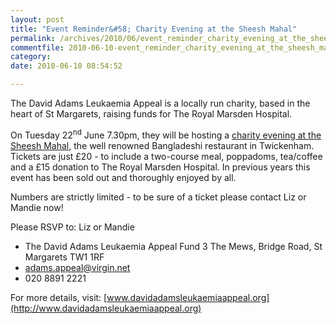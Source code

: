 ```yaml
---
layout: post
title: "Event Reminder&#58; Charity Evening at the Sheesh Mahal"
permalink: /archives/2010/06/event_reminder_charity_evening_at_the_sheesh_mahal.html
commentfile: 2010-06-10-event_reminder_charity_evening_at_the_sheesh_mahal
category: 
date: 2010-06-10 08:54:52

---
```


The David Adams Leukaemia Appeal is a locally run charity, based in the heart of St Margarets, raising funds for The Royal Marsden Hospital.

On Tuesday 22<sup>nd</sup> June 7.30pm, they will be hosting a [charity evening at the Sheesh Mahal](https://stmargarets.london/event/event/200705142468), the well renowned Bangladeshi restaurant in Twickenham. Tickets are just £20 - to include a two-course meal, poppadoms, tea/coffee and a £15 donation to The Royal Marsden Hospital. In previous years this event has been sold out and thoroughly enjoyed by all.

Numbers are strictly limited - to be sure of a ticket please contact Liz or Mandie now!

Please RSVP to: Liz or Mandie

-   The David Adams Leukaemia Appeal Fund
    3 The Mews, Bridge Road, St Margarets TW1 1RF
-   <adams.appeal@virgin.net>
-   020 8891 2221

For more details, visit: [www.davidadamsleukaemiaappeal.org](http://www.davidadamsleukaemiaappeal.org)
